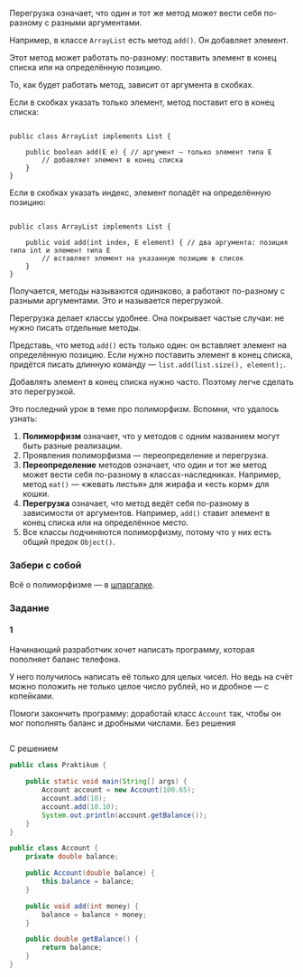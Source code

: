 Перегрузка означает, что один и тот же метод может вести себя по-разному с разными аргументами.

Например, в классе `ArrayList` есть метод `add()`. Он добавляет элемент.

Этот метод может работать по-разному: поставить элемент в конец списка или на определённую позицию.

То, как будет работать метод, зависит от аргумента в скобках.

Если в скобках указать только элемент, метод поставит его в конец списка:



```

public class ArrayList implements List {
        
    public boolean add(E e) { // аргумент — только элемент типа E
        // добавляет элемент в конец списка
    }
} 
```

Если в скобках указать индекс, элемент попадёт на определённую позицию:



```

public class ArrayList implements List {
        
    public void add(int index, E element) { // два аргумента: позиция типа int и элемент типа Е
        // вставляет элемент на указанную позицию в список
    }
} 
```

Получается, методы называются одинаково, а работают по-разному с разными аргументами. Это и называется перегрузкой.

Перегрузка делает классы удобнее. Она покрывает частые случаи: не нужно писать отдельные методы.

Представь, что метод `add()` есть только один: он вставляет элемент на определённую позицию. Если нужно поставить элемент в конец списка, придётся писать длинную команду — `list.add(list.size(), element);`.

Добавлять элемент в конец списка нужно часто. Поэтому легче сделать это перегрузкой.

Это последний урок в теме про полиморфизм. Вспомни, что удалось узнать:

1. **Полиморфизм** означает, что у методов с одним названием могут быть разные реализации.
2. Проявления полиморфизма — переопределение и перегрузка.
3. **Переопределение** методов означает, что один и тот же метод может вести себя по-разному в классах-наследниках. Например, метод `eat()` — «жевать листья» для жирафа и «есть корм» для кошки.
4. **Перегрузка** означает, что метод ведёт себя по-разному в зависимости от аргументов. Например, `add()` ставит элемент в конец списка или на определённое место.
5. Все классы подчиняются полиморфизму, потому что у них есть общий предок `Object()`.

### Забери с собой

Всё о полиморфизме — в [шпаргалке](https://code.s3.yandex.net/qa-automation-engineer/java/track2/cheatsheets/sprint5/polymorphism_cheatsheet.pdf).

### Задание
#### 1
Начинающий разработчик хочет написать программу, которая пополняет баланс телефона.

У него получилось написать её только для целых чисел. Но ведь на счёт можно положить не только целое число рублей, но и дробное — с копейками.

Помоги закончить программу: доработай класс `Account` так, чтобы он мог пополнять баланс и дробными числами.
Без решения
```Java

```

С решением
```Java
public class Praktikum {

    public static void main(String[] args) {
        Account account = new Account(100.65);
        account.add(10);
        account.add(10.10);
        System.out.println(account.getBalance());
    }
}

public class Account {
    private double balance;

    public Account(double balance) {
        this.balance = balance;
    }

    public void add(int money) {
        balance = balance + money;
    }

    public double getBalance() {
        return balance;
    }
}
```
